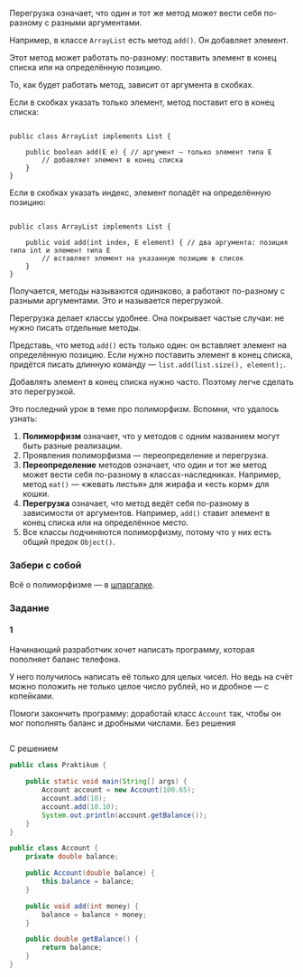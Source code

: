 Перегрузка означает, что один и тот же метод может вести себя по-разному с разными аргументами.

Например, в классе `ArrayList` есть метод `add()`. Он добавляет элемент.

Этот метод может работать по-разному: поставить элемент в конец списка или на определённую позицию.

То, как будет работать метод, зависит от аргумента в скобках.

Если в скобках указать только элемент, метод поставит его в конец списка:



```

public class ArrayList implements List {
        
    public boolean add(E e) { // аргумент — только элемент типа E
        // добавляет элемент в конец списка
    }
} 
```

Если в скобках указать индекс, элемент попадёт на определённую позицию:



```

public class ArrayList implements List {
        
    public void add(int index, E element) { // два аргумента: позиция типа int и элемент типа Е
        // вставляет элемент на указанную позицию в список
    }
} 
```

Получается, методы называются одинаково, а работают по-разному с разными аргументами. Это и называется перегрузкой.

Перегрузка делает классы удобнее. Она покрывает частые случаи: не нужно писать отдельные методы.

Представь, что метод `add()` есть только один: он вставляет элемент на определённую позицию. Если нужно поставить элемент в конец списка, придётся писать длинную команду — `list.add(list.size(), element);`.

Добавлять элемент в конец списка нужно часто. Поэтому легче сделать это перегрузкой.

Это последний урок в теме про полиморфизм. Вспомни, что удалось узнать:

1. **Полиморфизм** означает, что у методов с одним названием могут быть разные реализации.
2. Проявления полиморфизма — переопределение и перегрузка.
3. **Переопределение** методов означает, что один и тот же метод может вести себя по-разному в классах-наследниках. Например, метод `eat()` — «жевать листья» для жирафа и «есть корм» для кошки.
4. **Перегрузка** означает, что метод ведёт себя по-разному в зависимости от аргументов. Например, `add()` ставит элемент в конец списка или на определённое место.
5. Все классы подчиняются полиморфизму, потому что у них есть общий предок `Object()`.

### Забери с собой

Всё о полиморфизме — в [шпаргалке](https://code.s3.yandex.net/qa-automation-engineer/java/track2/cheatsheets/sprint5/polymorphism_cheatsheet.pdf).

### Задание
#### 1
Начинающий разработчик хочет написать программу, которая пополняет баланс телефона.

У него получилось написать её только для целых чисел. Но ведь на счёт можно положить не только целое число рублей, но и дробное — с копейками.

Помоги закончить программу: доработай класс `Account` так, чтобы он мог пополнять баланс и дробными числами.
Без решения
```Java

```

С решением
```Java
public class Praktikum {

    public static void main(String[] args) {
        Account account = new Account(100.65);
        account.add(10);
        account.add(10.10);
        System.out.println(account.getBalance());
    }
}

public class Account {
    private double balance;

    public Account(double balance) {
        this.balance = balance;
    }

    public void add(int money) {
        balance = balance + money;
    }

    public double getBalance() {
        return balance;
    }
}
```
